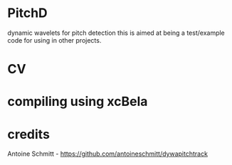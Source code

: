 # PitchD

dynamic wavelets for pitch detection
this is aimed at being a test/example code for using in other projects.


# CV 

# compiling using xcBela


# credits 
Antoine Schmitt  - https://github.com/antoineschmitt/dywapitchtrack 

